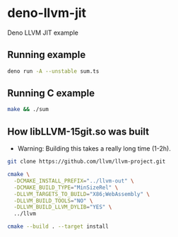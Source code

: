 # deno-llvm-jit
Deno LLVM JIT example

## Running example

```sh
deno run -A --unstable sum.ts
```

## Running C example

```sh
make && ./sum
```

## How libLLVM-15git.so was built

* Warning: Building this takes a really long time (1-2h).

```sh
git clone https://github.com/llvm/llvm-project.git
```

```sh
cmake \
  -DCMAKE_INSTALL_PREFIX="../llvm-out" \
  -DCMAKE_BUILD_TYPE="MinSizeRel" \
  -DLLVM_TARGETS_TO_BUILD="X86;WebAssembly" \
  -DLLVM_BUILD_TOOLS="NO" \
  -DLLVM_BUILD_LLVM_DYLIB="YES" \
  ../llvm
```

```sh
cmake --build . --target install
```
